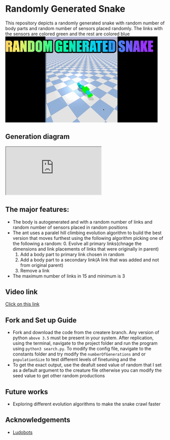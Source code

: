 # Randomly Generated Snake

This repository depicts a randomly generated snake with random number of body parts and random number of sensors placed randomly. The links with the sensors are colored green and the rest are colored blue
![](https://github.com/ArtificialLifeAssignments/Ludobots/blob/snake/ass6Giphy.gif)

## Generation diagram
<iframe src="https://docs.google.com/document/d/e/2PACX-1vT3d8JxD_NOBhPwiimCOy6BmTuAMmn4tN-selGhx9RP4KB9-oWZcYPaW0fOlMy8gO57RDjWjZqtNKUw/pub?embedded=true"></iframe>

## The major features:
 - The body is autogenerated and with a random number of links and random number of sensors placed in random positions
 - The ant uses a paralel hill climbing evolution algorithm to build the best version that moves furthest using the following algorithm picking one of the following a random:
    0. Evolve all primary links(chnage the dimensions and link placements of links that were originally in parent)
    1. Add a body part to primary link chosen in random
    2. Add a body part to a secondary link(A link that was added and not from original parent)
    3. Remove a link
 - The maximum number of links in 15 and minimum is 3
        

 ## Video link
  [Click on this link](https://youtu.be/rS1ErEuWW34)
  
 ## Fork and Set up Guide
 - Fork and download the code from the createre branch. Any version of python `above 3.5` must be present in your system. After replication, using the terminal, navigate to the project folder and run the program using ```python3 search.py```. To modify the config file, navigate to the constants folder and 
 try modify the ```numberOfGenerations```  and or ```populationSize``` to test different levels of finetuning and the
 - To get the exact output, use the deafult seed value of random that I set as a default argument to the creature file otherwise you can modify the seed value to get other random productions
 
 
 ## Future works
  -  Exploring different evolution algorithms to make the snake crawl faster
  
  ## Acknowledgements
  - [Ludobots](https://www.reddit.com/r/ludobots/wiki/tipsandtricks/)

 
 
 
